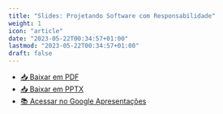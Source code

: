 ```yaml
---
title: "Slides: Projetando Software com Responsabilidade"
weight: 1
icon: "article"
date: "2023-05-22T00:34:57+01:00"
lastmod: "2023-05-22T00:34:57+01:00"
draft: false
---
```


- [📥 Baixar em PDF](/slides/Projetando-Software-com-Responsabilidade/Projetando-Software-com-Responsabilidade.pdf)
- [📥 Baixar em PPTX](/slides/Projetando-Software-com-Responsabilidade/Projetando-Software-com-Responsabilidade.pptx)
- [📚 Acessar no Google Apresentações](https://docs.google.com/presentation/d/1YgK42IReUGHvnh4120l6_y1dC-Mfnz6jx0DbhWIBPis/edit?usp=sharing)
